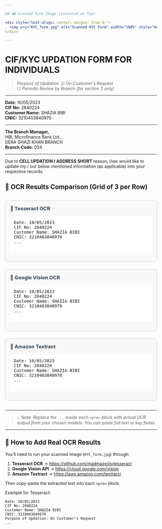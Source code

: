 ```yaml
---

## 🖼️ Scanned Form Image (Centered at Top)

<div style="text-align: center; margin: 2rem 0;">
  <img src="KYC_form.jpg" alt="Scanned KYC Form" width="100%" style="max-width: 800px; border: 1px solid #ddd; border-radius: 8px; box-shadow: 0 4px 8px rgba(0,0,0,0.1);" />
</div>

---
```


# CIF/KYC UPDATION FORM FOR INDIVIDUALS

> *Purpose of Updation:* ☑ On Customer's Request  
> ☐ *Periodic Review by Branch (for section 3 only)*

---

**Date:** 10/05/2023  
**CIF No:** 2840224  
**Customer Name:** SHAZIA BIBI  
**CNIC:** 3210403840970  

---

**The Branch Manager,**  
HBL Microfinance Bank Ltd.,  
DERA GHAZI KHAN BRANCH  
**Branch Code:** 054  

---

Due to **CELL UPDATION / ADDRESS SHORT** reason, I/we would like to update my / our below mentioned information (as applicable) into your respective records.


## 🧠 OCR Results Comparison (Grid of 3 per Row)

<div style="display: grid; grid-template-columns: repeat(auto-fit, minmax(300px, 1fr)); gap: 1.5rem; margin: 2rem 0;">

  <!-- OCR Model 1 -->
  <div style="border: 1px solid #ccc; padding: 1rem; border-radius: 8px; background: #f9f9f9;">
    <h3 style="margin-top: 0; color: #2c3e50;">📌 Tesseract OCR</h3>
    <pre style="background: #fff; padding: 0.75rem; border-radius: 4px; font-family: monospace; overflow-x: auto; white-space: pre-wrap; word-break: break-all;">
Date: 10/05/2023
CIF No: 2840224
Customer Name: SHAZIA BIBI
CNIC: 3210403840970
...
    </pre>
  </div>

  <!-- OCR Model 2 -->
  <div style="border: 1px solid #ccc; padding: 1rem; border-radius: 8px; background: #f9f9f9;">
    <h3 style="margin-top: 0; color: #2c3e50;">📌 Google Vision OCR</h3>
    <pre style="background: #fff; padding: 0.75rem; border-radius: 4px; font-family: monospace; overflow-x: auto; white-space: pre-wrap; word-break: break-all;">
Date: 10/05/2023
CIF No: 2840224
Customer Name: SHAZIA BIBI
CNIC: 3210403840970
...
    </pre>
  </div>

  <!-- OCR Model 3 -->
  <div style="border: 1px solid #ccc; padding: 1rem; border-radius: 8px; background: #f9f9f9;">
    <h3 style="margin-top: 0; color: #2c3e50;">📌 Amazon Textract</h3>
    <pre style="background: #fff; padding: 0.75rem; border-radius: 4px; font-family: monospace; overflow-x: auto; white-space: pre-wrap; word-break: break-all;">
Date: 10/05/2023
CIF No: 2840224
Customer Name: SHAZIA BIBI
CNIC: 3210403840970
...
    </pre>
  </div>

</div>

---

> 💡 *Note: Replace the `...` inside each `<pre>` block with actual OCR output from your chosen models. You can paste full text or key fields.*

---

## 📝 How to Add Real OCR Results

You’ll need to run your scanned image (`KYC_form.jpg`) through:

1. **Tesseract OCR** → https://github.com/madmaze/pytesseract  
2. **Google Vision API** → https://cloud.google.com/vision  
3. **Amazon Textract** → https://aws.amazon.com/textract/

Then copy-paste the extracted text into each `<pre>` block.

Example for Tesseract:

```text
Date: 10/05/2023
CIF No: 2840224
Customer Name: SHAZIA BIBI
CNIC: 3210403840970
Purpose of Updation: On Customer's Request
...
